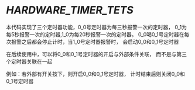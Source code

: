 # _HARDWARE_TIMER_TETS_

本代码实现了三个定时器功能，0_0号定时器为每三秒报警一次的定时器，
0_1为每5秒报警一次的定时器,1_0为每20秒报警一次的定时器。
0_0喝0_1号定时器在每次报警之后都会停止计时，当1_0号定时器报警时，
会启动0_0和0_1号定时器

在后续使用中，可以将0_0和0_1号定时器的开启与外部条件关联，
而不是与第三个定时器关联在一起

例如：若外部有开关按下，则开启0_0和0_1号定时器，
计时结束后则关闭0_0和0_1号定时器